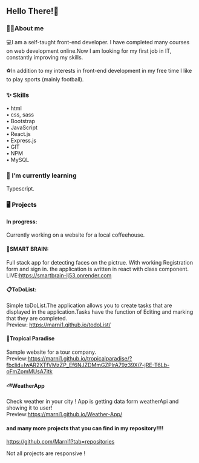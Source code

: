 ## Hello There!👋

<!--
**Marni1/Marni1** is a ✨ _special_ ✨ repository because its `README.md` (this file) appears on your GitHub profile.

Here are some ideas to get you started:

- 🔭 I’m currently working on ...
- 🌱 I’m currently learning ...
- 👯 I’m looking to collaborate on ...
- 🤔 I’m looking for help with ...
- 💬 Ask me about ...
- 📫 How to reach me: ...
- 😄 Pronouns: ...
- ⚡ Fun fact: ...
-->
### 🏋️‍♂️About me 
💻I am a self-taught front-end developer.  I have completed many courses on web development online.Now I am looking for my first job in IT, constantly improving my skills.<br><br>
⚽In addition to my interests in front-end development in my free time I like to play sports (mainly football).

### ✨ Skills <br>
• html <br>
• css, sass<br>
• Bootstrap<br>
• JavaScript<br>
• React.js<br>
• Express.js<br>
• GIT<br>
• NPM<br>
• MySQL<br>
### 🌱 I’m currently learning
Typescript.<br>
### 🖥 Projects 

#### In progress:
Currently working on a website for a local coffeehouse.

#### 🧠SMART BRAIN:
Full stack app for detecting faces on the pictrue. With working Registration form and sign in.
the application is written in react with class component.
<br>LIVE:https://smartbrain-lj53.onrender.com<br>



#### 📋ToDoList:
Simple toDoList.The application allows you to create tasks that are displayed in the application.Tasks have the function of Editing and marking that they are completed.<br>
Preview: https://marni1.github.io/todoList/
<br>

#### 🌴Tropical Paradise
Sample website for a tour company.<br>
Preview:https://marni1.github.io/tropicalparadise/?fbclid=IwAR2XTfVMzZP_Ef6NJZDMmGZPIrA79z39Xi7-jRE-T6Lb-oFmZpmMUsA7itk

#### ⛅WeatherApp
Check weather in your city ! App is getting data form weatherApi and showing it to user!<br>
Preview:https://marni1.github.io/Weather-App/


#### and many more projects that you can find in my repository!!!!
https://github.com/Marni1?tab=repositories

Not all projects are responsive !







